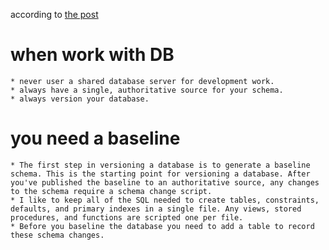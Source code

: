   according to [the post](https://blog.codinghorror.com/get-your-database-under-version-control/ "get your database under version control")
# when work with DB [](https://odetocode.com/blogs/scott/archive/2008/01/30/three-rules-for-database-work.aspx)
	* never user a shared database server for development work.
	* always have a single, authoritative source for your schema.
	* always version your database.
# you need a baseline [](https://odetocode.com/blogs/scott/archive/2008/01/31/versioning-databases-the-baseline.aspx)
	* The first step in versioning a database is to generate a baseline schema. This is the starting point for versioning a database. After you've published the baseline to an authoritative source, any changes to the schema require a schema change script.
  	* I like to keep all of the SQL needed to create tables, constraints, defaults, and primary indexes in a single file. Any views, stored procedures, and functions are scripted one per file.
	* Before you baseline the database you need to add a table to record these schema changes.